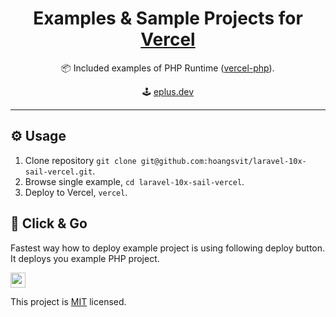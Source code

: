<h1 align=center>Examples & Sample Projects for <a href="https://vercel.com">Vercel</a></h1>

<p align=center>
   📦 Included examples of PHP Runtime (<a href="https://github.com/juicyfx/vercel-php">vercel-php</a>).
</p>

<p align=center>
🕹 <a href="https://eplus.dev">eplus.dev</a>
</p>

---

## ⚙️ Usage

1. Clone repository `git clone git@github.com:hoangsvit/laravel-10x-sail-vercel.git`.
2. Browse single example, `cd laravel-10x-sail-vercel`.
3. Deploy to Vercel, `vercel`.

## 🚀 Click & Go

Fastest way how to deploy example project is using following deploy button. It deploys you example PHP project.

<a href="[https://vercel.com/new/clone?demo-description=Static%20frontend%20with%20PHP%20function.&demo-title=PHP&demo-url=https%3A%2F%2Fphp.vercel.app&project-name=vercel-php&s=https%3A%2F%2Fgithub.com%2Fjuicyfx%2Fvercel-examples%2Ftree%2Fmaster%2Fphp&repository-name=vercel-php&from=templates&demo-image=https%3A%2F%2Fog-image.vercel.app%2F**Vercel**%2520%252B%2520**PHP**.jpeg%3Ftheme%3Dlight%26md%3D1%26fontSize%3D100px%26images%3Dhttps%253A%252F%252Fassets.vercel.com%252Fimage%252Fupload%252Ffront%252Fassets%252Fdesign%252Fvercel-triangle-black.svg%26images%3Dhttps%253A%252F%252Fsimpleicons.vercel.app%252Fphp%252F595C96%26heights%3D200%26heights%3D350](https://vercel.com/new/clone?demo-description=Deploy%20Laravel%2010x%20on%20Vercel.&demo-title=PHP&demo-url=https://laravel-10x-sail.vercel.app&project-name=laravel-10x-sail-vercel&s=https://github.com/hoangsvit/laravel-10x-sail-vercel/tree/master/&repository-name=laravel-10x-sail-vercel&from=templates&demo-image=https://og-image.vercel.app/**Vercel**%20%2B%20**PHP**.jpeg?theme=light&md=1&fontSize=100px&images=https%3A%2F%2Fassets.vercel.com%2Fimage%2Fupload%2Ffront%2Fassets%2Fdesign%2Fvercel-triangle-black.svg&images=https%3A%2F%2Fsimpleicons.vercel.app%2Fphp%2F595C96&heights=200&heights=350)"><img src="https://vercel.com/button" height="24"></a>

This project is [MIT](LICENSE) licensed.
